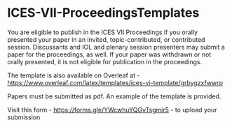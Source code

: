# ICES-VII-ProceedingsTemplates
You are eligible to publish in the ICES VII Proceedings if you orally presented your paper in an invited, topic-contributed, or contributed session. 
Discussants and IOL and plenary session presenters may submit a paper for the proceedings, as well. 
If your paper was withdrawn or not orally presented, it is not eligible for publication in the proceedings.

The template is also available on Overleaf at - https://www.overleaf.com/latex/templates/ices-vi-template/grbygzxfwwrp

Papers must be submitted as pdf. An example of the template is provided.

Visit this form - https://forms.gle/YWcwhuYQGvTsgmir5 - to upload your submission
